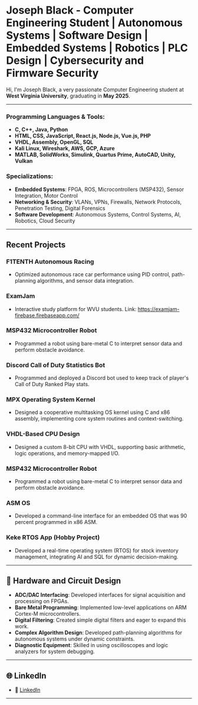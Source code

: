 # Joseph Black - Computer Engineering Student | Autonomous Systems | Software Design | Embedded Systems | Robotics | PLC Design | Cybersecurity and Firmware Security

Hi, I'm Joseph Black, a very passionate Computer Engineering student at **West Virginia University**, graduating in **May 2025**.

---

### **Programming Languages & Tools:**
- **C, C++, Java, Python**  
- **HTML, CSS, JavaScript, React.js, Node.js, Vue.js, PHP**  
- **VHDL, Assembly, OpenGL, SQL**  
- **Kali Linux, Wireshark, AWS, GCP, Azure**  
- **MATLAB, SolidWorks, Simulink, Quartus Prime, AutoCAD, Unity, Vulkan**

### **Specializations:**
- **Embedded Systems**: FPGA, ROS, Microcontrollers (MSP432), Sensor Integration, Motor Control  
- **Networking & Security**: VLANs, VPNs, Firewalls, Network Protocols, Penetration Testing, Digital Forensics  
- **Software Development**: Autonomous Systems, Control Systems, AI, Robotics, Cloud Security

---
## Recent Projects

### **F1TENTH Autonomous Racing**  
- Optimized autonomous race car performance using PID control, path-planning algorithms, and sensor data integration.

###  **ExamJam**  
- Interactive study platform for WVU students. Link: https://examjam-firebase.firebaseapp.com/

### **MSP432 Microcontroller Robot**  
- Programmed a robot using bare-metal C to interpret sensor data and perform obstacle avoidance.

### **Discord Call of Duty Statistics Bot**  
- Programmed and deployed a Discord bot used to keep track of player's Call of Duty Ranked Play stats.

### **MPX Operating System Kernel**  
- Designed a cooperative multitasking OS kernel using C and x86 assembly, implementing core system routines and context-switching.

### **VHDL-Based CPU Design**  
- Designed a custom 8-bit CPU with VHDL, supporting basic arithmetic, logic operations, and memory-mapped I/O.

### **MSP432 Microcontroller Robot**  
- Programmed a robot using bare-metal C to interpret sensor data and perform obstacle avoidance.

### **ASM OS**  
- Developed a command-line interface for an embedded OS that was 90 percent programmed in x86 ASM.

### **Keke RTOS App (Hobby Project)**  
- Developed a real-time operating system (RTOS) for stock inventory management, integrating AI and SQL for dynamic decision-making.

---

## 🔧 Hardware and Circuit Design

- **ADC/DAC Interfacing**: Developed interfaces for signal acquisition and processing on FPGAs.
- **Bare Metal Programming**: Implemented low-level applications on ARM Cortex-M microcontrollers.
- **Digital Filtering**: Created simple digital filters and eager to expand this work.
- **Complex Algorithm Design**: Developed path-planning algorithms for autonomous systems under dynamic constraints.
- **Diagnostic Equipment**: Skilled in using oscilloscopes and logic analyzers for system debugging.

---


## 🌐 LinkedIn
- 🔗 [LinkedIn](https://www.linkedin.com/in/joseph-black-wvu)
---
